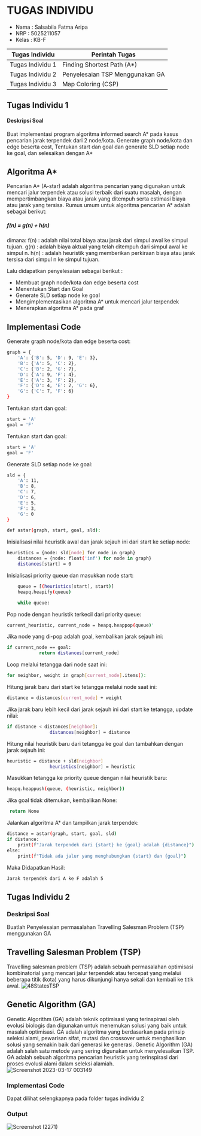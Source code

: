 # TUGAS INDIVIDU
- Nama    : Salsabila Fatma Aripa
- NRP     : 5025211057
- Kelas   : KB-F

| Tugas  Individu   | Perintah Tugas                  |
| ------------------| --------------------------------|                                     
| Tugas Individu 1  | Finding Shortest Path (A*)      |
| Tugas Individu 2  | Penyelesaian TSP Menggunakan GA |
| Tugas Individu 3  | Map Coloring (CSP)              |


## Tugas Individu 1
#### Deskripsi Soal
Buat implementasi program algoritma informed search A* pada kasus pencarian jarak terpendek dari 2 node/kota. Generate graph node/kota dan edge beserta cost, Tentukan start dan goal dan generate SLD setiap node ke goal, dan selesaikan dengan A*

## Algoritma A*
Pencarian A* (A-star) adalah algoritma pencarian yang digunakan untuk mencari jalur terpendek atau solusi terbaik dari suatu masalah, dengan mempertimbangkan biaya atau jarak yang ditempuh serta estimasi biaya atau jarak yang tersisa. Rumus umum untuk algoritma pencarian A* adalah sebagai berikut: 
##### f(n) = g(n) + h(n)
dimana: 
f(n) : adalah nilai total biaya atau jarak dari simpul awal ke simpul tujuan.
g(n) : adalah biaya aktual yang telah ditempuh dari simpul awal  ke simpul n. 
h(n)  : adalah heuristik yang memberikan perkiraan biaya atau jarak tersisa dari simpul n ke simpul tujuan.

Lalu didapatkan penyelesaian sebagai berikut :
- Membuat graph node/kota dan edge beserta cost
- Menentukan Start dan Goal
- Generate SLD setiap node ke goal
- Mengimplementasikan algoritma A* untuk mencari jalur terpendek
- Menerapkan algoritma A* pada graf

## Implementasi Code

Generate graph node/kota dan edge beserta cost:

```sh
graph = {
    'A': {'B': 5, 'D': 9, 'E': 3},
    'B': {'A': 5, 'C': 2},
    'C': {'B': 2, 'G': 7},
    'D': {'A': 9, 'F': 4},
    'E': {'A': 3, 'F': 2},
    'F': {'D': 4, 'E': 2, 'G': 6},
    'G': {'C': 7, 'F': 6}
}
```

Tentukan start dan goal:

```sh
start = 'A'
goal = 'F'
```
Tentukan start dan goal:

```sh
start = 'A'
goal = 'F'
```
Generate SLD setiap node ke goal:

```sh
sld = {
    'A': 11,
    'B': 8,
    'C': 7,
    'D': 6,
    'E': 5,
    'F': 3,
    'G': 0
}
```
```sh
def astar(graph, start, goal, sld):
```
Inisialisasi nilai heuristik awal dan jarak sejauh ini dari start ke setiap node:

```sh
heuristics = {node: sld[node] for node in graph}
    distances = {node: float('inf') for node in graph}
    distances[start] = 0

```
Inisialisasi priority queue dan masukkan node start:

```sh
    queue = [(heuristics[start], start)]
    heapq.heapify(queue)

    while queue:
```
Pop node dengan heuristik terkecil dari priority queue:

```sh
current_heuristic, current_node = heapq.heappop(queue)'
```
Jika node yang di-pop adalah goal, kembalikan jarak sejauh ini:

```sh
if current_node == goal:
            return distances[current_node]
```
Loop melalui tetangga dari node saat ini:

```sh
for neighbor, weight in graph[current_node].items():
```
Hitung jarak baru dari start ke tetangga melalui node saat ini:

```sh
distance = distances[current_node] + weight
```
Jika jarak baru lebih kecil dari jarak sejauh ini dari start ke tetangga, update nilai:

```sh
if distance < distances[neighbor]:
                distances[neighbor] = distance
```
Hitung nilai heuristik baru dari tetangga ke goal dan tambahkan dengan jarak sejauh ini:

```sh
heuristic = distance + sld[neighbor]
                heuristics[neighbor] = heuristic
```
Masukkan tetangga ke priority queue dengan nilai heuristik baru:

```sh
heapq.heappush(queue, (heuristic, neighbor))
```
Jika goal tidak ditemukan, kembalikan None:

```sh
 return None
```
Jalankan algoritma A* dan tampilkan jarak terpendek:

```sh
distance = astar(graph, start, goal, sld)
if distance:
    print(f"Jarak terpendek dari {start} ke {goal} adalah {distance}")
else:
    print(f"Tidak ada jalur yang menghubungkan {start} dan {goal}")
```
Maka Didapatkan Hasil:

```sh
Jarak terpendek dari A ke F adalah 5
```

## Tugas Individu 2
### Deskripsi Soal
Buatlah Penyelesaian permasalahan Travelling Salesman Problem (TSP) menggunakan GA

## Travelling Salesman Problem (TSP)
Travelling salesman problem (TSP) adalah sebuah permasalahan optimisasi kombinatorial yang mencari jalur terpendek atau tercepat yang melalui beberapa titik (kota) yang harus dikunjungi hanya sekali dan kembali ke titik awal.
![48StatesTSP](https://user-images.githubusercontent.com/114417418/225702957-0ee5a599-6f40-4d9a-bcf2-3ff52ce9320f.png)

## Genetic Algorithm (GA)
Genetic Algorithm (GA) adalah teknik optimisasi yang terinspirasi oleh evolusi biologis dan digunakan untuk menemukan solusi yang baik untuk masalah optimisasi. GA adalah algoritma yang berdasarkan pada prinsip seleksi alami, pewarisan sifat, mutasi dan crossover untuk menghasilkan solusi yang semakin baik dari generasi ke generasi. Genetic Algorithm (GA) adalah salah satu metode yang sering digunakan untuk menyelesaikan TSP. GA adalah sebuah algoritma pencarian heuristik yang terinspirasi dari proses evolusi alami dalam seleksi alamiah.
![Screenshot 2023-03-17 003149](https://user-images.githubusercontent.com/114417418/225704412-c8fafa02-c08c-4d66-baaa-2ff995aaeda7.png)

### Implementasi Code
Dapat dilihat selengkapnya pada folder tugas individu 2

### Output
![Screenshot (2271)](https://user-images.githubusercontent.com/114417418/225705467-27b683a4-8e43-41df-8792-a605a58f9fbe.png)


